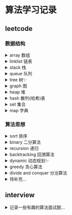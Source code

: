 # 算法学习记录

## leetcode

### 数据结构

<details>
    <summary>array 数组</summary>
    <ul>
        <li>189.轮转数组</li>
    </ul>
</details>

<details>
    <summary>linklist 链表</summary>
    <ul></ul>
</details>

<details>
    <summary>stack 栈</summary>
    <ul></ul>
</details>

<details>
    <summary>queue 队列</summary>
    <ul></ul>
</details>

<details>
    <summary>tree 树✨ </summary>
    <ul></ul>
</details>

<details>
    <summary>graph 图</summary>
    <ul></ul>
</details>

<details>
    <summary>heap 堆</summary>
    <ul></ul>
</details>

<details>
    <summary>hash 散列(哈希)表</summary>
    <ul></ul>
</details>

<details>
    <summary>set 集合</summary>
    <ul></ul>
</details>

<details>
    <summary>map 字典</summary>
    <ul></ul>
</details>

### 算法思想

<details>
    <summary>sort 排序</summary>
    <ul></ul>
</details>

<details>
    <summary>binary 二分算法</summary>
    <ul></ul>
</details>

<details>
    <summary>recursion 递归</summary>
    <ul></ul>
</details>

<details>
    <summary>backtracking 回溯算法</summary>
    <ul></ul>
</details>

<details>
    <summary>dynamic 动态规划✨</summary>
    <ul></ul>
</details>

<details>
    <summary>greedy 贪心算法</summary>
    <ul></ul>
</details>

<details>
    <summary>divide and conquer 分治算法</summary>
    <ul></ul>
</details>

<details>
    <summary>待补充...</summary>
    <ul></ul>
</details>

## interview

<details>
    <summary>记录一些有趣的算法面试题...</summary>
    <ul></ul>
</details>
